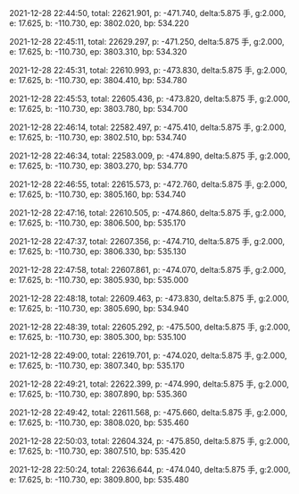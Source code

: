 2021-12-28 22:44:50, total: 22621.901, p: -471.740, delta:5.875 手, g:2.000, e: 17.625, b: -110.730, ep: 3802.020, bp: 534.220

2021-12-28 22:45:11, total: 22629.297, p: -471.250, delta:5.875 手, g:2.000, e: 17.625, b: -110.730, ep: 3803.310, bp: 534.320

2021-12-28 22:45:31, total: 22610.993, p: -473.830, delta:5.875 手, g:2.000, e: 17.625, b: -110.730, ep: 3804.410, bp: 534.780

2021-12-28 22:45:53, total: 22605.436, p: -473.820, delta:5.875 手, g:2.000, e: 17.625, b: -110.730, ep: 3803.780, bp: 534.700

2021-12-28 22:46:14, total: 22582.497, p: -475.410, delta:5.875 手, g:2.000, e: 17.625, b: -110.730, ep: 3802.510, bp: 534.740

2021-12-28 22:46:34, total: 22583.009, p: -474.890, delta:5.875 手, g:2.000, e: 17.625, b: -110.730, ep: 3803.270, bp: 534.770

2021-12-28 22:46:55, total: 22615.573, p: -472.760, delta:5.875 手, g:2.000, e: 17.625, b: -110.730, ep: 3805.160, bp: 534.740

2021-12-28 22:47:16, total: 22610.505, p: -474.860, delta:5.875 手, g:2.000, e: 17.625, b: -110.730, ep: 3806.500, bp: 535.170

2021-12-28 22:47:37, total: 22607.356, p: -474.710, delta:5.875 手, g:2.000, e: 17.625, b: -110.730, ep: 3806.330, bp: 535.130

2021-12-28 22:47:58, total: 22607.861, p: -474.070, delta:5.875 手, g:2.000, e: 17.625, b: -110.730, ep: 3805.930, bp: 535.000

2021-12-28 22:48:18, total: 22609.463, p: -473.830, delta:5.875 手, g:2.000, e: 17.625, b: -110.730, ep: 3805.690, bp: 534.940

2021-12-28 22:48:39, total: 22605.292, p: -475.500, delta:5.875 手, g:2.000, e: 17.625, b: -110.730, ep: 3805.300, bp: 535.100

2021-12-28 22:49:00, total: 22619.701, p: -474.020, delta:5.875 手, g:2.000, e: 17.625, b: -110.730, ep: 3807.340, bp: 535.170

2021-12-28 22:49:21, total: 22622.399, p: -474.990, delta:5.875 手, g:2.000, e: 17.625, b: -110.730, ep: 3807.890, bp: 535.360

2021-12-28 22:49:42, total: 22611.568, p: -475.660, delta:5.875 手, g:2.000, e: 17.625, b: -110.730, ep: 3808.020, bp: 535.460

2021-12-28 22:50:03, total: 22604.324, p: -475.850, delta:5.875 手, g:2.000, e: 17.625, b: -110.730, ep: 3807.510, bp: 535.420

2021-12-28 22:50:24, total: 22636.644, p: -474.040, delta:5.875 手, g:2.000, e: 17.625, b: -110.730, ep: 3809.800, bp: 535.480